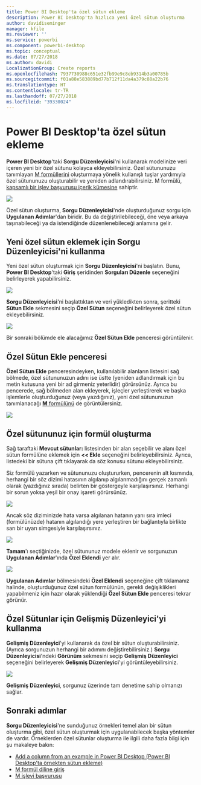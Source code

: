 ```yaml
---
title: Power BI Desktop'ta özel sütun ekleme
description: Power BI Desktop'ta hızlıca yeni özel sütun oluşturma
author: davidiseminger
manager: kfile
ms.reviewer: ''
ms.service: powerbi
ms.component: powerbi-desktop
ms.topic: conceptual
ms.date: 07/27/2018
ms.author: davidi
LocalizationGroup: Create reports
ms.openlocfilehash: 7937730988c651e32fb99e9c8eb9314b3a00785b
ms.sourcegitcommit: f01a88e583889bd77b712f11da4a379c88a22b76
ms.translationtype: HT
ms.contentlocale: tr-TR
ms.lasthandoff: 07/27/2018
ms.locfileid: "39330024"
---
```

# <a name="add-a-custom-column-in-power-bi-desktop"></a>Power BI Desktop'ta özel sütun ekleme
**Power BI Desktop**'taki **Sorgu Düzenleyicisi**'ni kullanarak modelinize veri içeren yeni bir özel sütunu kolayca ekleyebilirsiniz. Özel sütununuzu tanımlayan [M formüllerini](https://msdn.microsoft.com/library/mt270235.aspx) oluşturmaya yönelik kullanışlı tuşlar yardımıyla özel sütununuzu oluşturabilir ve yeniden adlandırabilirsiniz. M formülü, [kapsamlı bir işlev başvurusu içerik kümesine](https://msdn.microsoft.com/library/mt779182.aspx) sahiptir. 

![](media/desktop-add-custom-column/add-custom-column_01.png)

Özel sütun oluşturma, **Sorgu Düzenleyicisi**'nde oluşturduğunuz sorgu için **Uygulanan Adımlar**'dan biridir. Bu da değiştirilebileceği, öne veya arkaya taşınabileceği ya da istendiğinde düzenlenebileceği anlamına gelir.

## <a name="use-query-editor-to-add-a-new-custom-column"></a>Yeni özel sütun eklemek için Sorgu Düzenleyicisi'ni kullanma
Yeni özel sütun oluşturmak için **Sorgu Düzenleyicisi**'ni başlatın. Bunu, **Power BI Desktop**'taki **Giriş** şeridinden **Sorguları Düzenle** seçeneğini belirleyerek yapabilirsiniz.

![](media/desktop-add-custom-column/add-column-from-example_02.png)

**Sorgu Düzenleyicisi**'ni başlattıktan ve veri yükledikten sonra, şeritteki **Sütun Ekle** sekmesini seçip **Özel Sütun** seçeneğini belirleyerek özel sütun ekleyebilirsiniz.

![](media/desktop-add-custom-column/add-custom-column_02.png)

Bir sonraki bölümde ele alacağımız **Özel Sütun Ekle** penceresi görüntülenir.

## <a name="the-add-custom-column-window"></a>Özel Sütun Ekle penceresi
**Özel Sütun Ekle** penceresindeyken, kullanılabilir alanların listesini sağ bölmede, özel sütununuzun adını ise üstte (yeniden adlandırmak için bu metin kutusuna yeni bir ad girmeniz yeterlidir) görürsünüz. Ayrıca bu pencerede, sağ bölmeden alan ekleyerek, işleçler yerleştirerek ve başka işlemlerle oluşturduğunuz (veya yazdığınız), yeni özel sütununuzun tanımlanacağı [**M** formülünü](https://msdn.microsoft.com/library/mt779182.aspx) de görüntülersiniz. 

![](media/desktop-add-custom-column/add-custom-column_03.png)

## <a name="create-formulas-for-your-custom-column"></a>Özel sütununuz için formül oluşturma
Sağ taraftaki **Mevcut sütunlar:** listesinden bir alan seçebilir ve alanı özel sütun formülüne eklemek için **<< Ekle** seçeneğini belirleyebilirsiniz. Ayrıca, listedeki bir sütuna çift tıklayarak da söz konusu sütunu ekleyebilirsiniz.

Siz formülü yazarken ve sütununuzu oluştururken, pencerenin alt kısmında, herhangi bir söz dizimi hatasının algılanıp algılanmadığını gerçek zamanlı olarak (yazdığınız sırada) belirten bir göstergeyle karşılaşırsınız. Herhangi bir sorun yoksa yeşil bir onay işareti görürsünüz.

![](media/desktop-add-custom-column/add-custom-column_04.png)

Ancak söz diziminizde hata varsa algılanan hatanın yanı sıra imleci (formülünüzde) hatanın algılandığı yere yerleştiren bir bağlantıyla birlikte sarı bir uyarı simgesiyle karşılaşırsınız.

![](media/desktop-add-custom-column/add-custom-column_05.png)

**Tamam**'ı seçtiğinizde, özel sütununuz modele eklenir ve sorgunuzun **Uygulanan Adımlar**'ında **Özel Eklendi** yer alır.

![](media/desktop-add-custom-column/add-custom-column_06.png)

**Uygulanan Adımlar** bölmesindeki **Özel Eklendi** seçeneğine çift tıklamanız halinde, oluşturduğunuz özel sütun formülünün, gerekli değişiklikleri yapabilmeniz için hazır olarak yüklendiği **Özel Sütun Ekle** penceresi tekrar görünür.

## <a name="using-the-advanced-editor-for-custom-columns"></a>Özel Sütunlar için Gelişmiş Düzenleyici'yi kullanma
**Gelişmiş Düzenleyici**'yi kullanarak da özel bir sütun oluşturabilirsiniz. (Ayrıca sorgunuzun herhangi bir adımını değiştirebilirsiniz.) **Sorgu Düzenleyicisi**'ndeki **Görünüm** sekmesini seçip **Gelişmiş Düzenleyici** seçeneğini belirleyerek **Gelişmiş Düzenleyici**'yi görüntüleyebilirsiniz.

![](media/desktop-add-custom-column/add-custom-column_07.png)

**Gelişmiş Düzenleyici**, sorgunuz üzerinde tam denetime sahip olmanızı sağlar.

## <a name="next-steps"></a>Sonraki adımlar
**Sorgu Düzenleyicisi**'ne sunduğunuz örnekleri temel alan bir sütun oluşturma gibi, özel sütun oluşturmak için uygulanabilecek başka yöntemler de vardır. Örneklerden özel sütunlar oluşturma ile ilgili daha fazla bilgi için şu makaleye bakın:

* [Add a column from an example in Power BI Desktop (Power BI Desktop'ta örnekten sütun ekleme)](desktop-add-column-from-example.md)
* [M formül diline giriş](https://msdn.microsoft.com/library/mt270235.aspx)
* [M işlevi başvurusu](https://msdn.microsoft.com/library/mt779182.aspx)  

